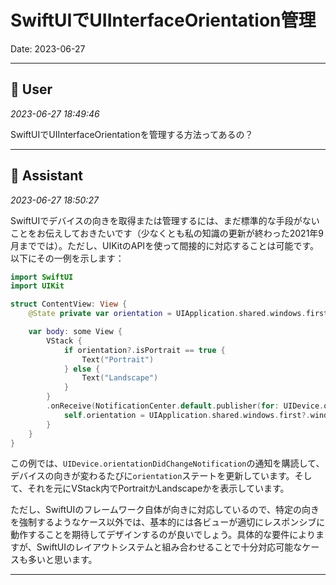 # SwiftUIでUIInterfaceOrientation管理

Date: 2023-06-27

---

## 👤 User
*2023-06-27 18:49:46*

SwiftUIでUIInterfaceOrientationを管理する方法ってあるの？

---

## 🤖 Assistant
*2023-06-27 18:50:27*

SwiftUIでデバイスの向きを取得または管理するには、まだ標準的な手段がないことをお伝えしておきたいです（少なくとも私の知識の更新が終わった2021年9月まででは）。ただし、UIKitのAPIを使って間接的に対応することは可能です。以下にその一例を示します：

```swift
import SwiftUI
import UIKit

struct ContentView: View {
    @State private var orientation = UIApplication.shared.windows.first?.windowScene?.interfaceOrientation

    var body: some View {
        VStack {
            if orientation?.isPortrait == true {
                Text("Portrait")
            } else {
                Text("Landscape")
            }
        }
        .onReceive(NotificationCenter.default.publisher(for: UIDevice.orientationDidChangeNotification)) { _ in
            self.orientation = UIApplication.shared.windows.first?.windowScene?.interfaceOrientation
        }
    }
}
```

この例では、`UIDevice.orientationDidChangeNotification`の通知を購読して、デバイスの向きが変わるたびに`orientation`ステートを更新しています。そして、それを元にVStack内でPortraitかLandscapeかを表示しています。

ただし、SwiftUIのフレームワーク自体が向きに対応しているので、特定の向きを強制するようなケース以外では、基本的には各ビューが適切にレスポンシブに動作することを期待してデザインするのが良いでしょう。具体的な要件によりますが、SwiftUIのレイアウトシステムと組み合わせることで十分対応可能なケースも多いと思います。

---
